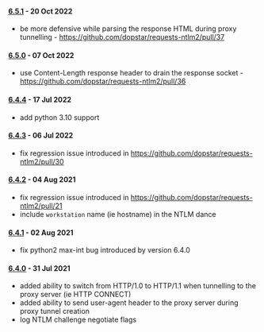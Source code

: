 #### [6.5.1](https://github.com/dopstar/requests-ntlm2/releases/tag/6.5.1) - 20 Oct 2022
 - be more defensive while parsing the response HTML during proxy tunnelling - https://github.com/dopstar/requests-ntlm2/pull/37

#### [6.5.0](https://github.com/dopstar/requests-ntlm2/releases/tag/6.5.0) - 07 Oct 2022
 - use Content-Length response header to drain the response socket - https://github.com/dopstar/requests-ntlm2/pull/36

#### [6.4.4](https://github.com/dopstar/requests-ntlm2/releases/tag/6.4.4) - 17 Jul 2022
 - add python 3.10 support

#### [6.4.3](https://github.com/dopstar/requests-ntlm2/releases/tag/6.4.3) - 06 Jul 2022
 - fix regression issue introduced in https://github.com/dopstar/requests-ntlm2/pull/30

#### [6.4.2](https://github.com/dopstar/requests-ntlm2/releases/tag/6.4.2) - 04 Aug 2021
 - fix regression issue introduced in https://github.com/dopstar/requests-ntlm2/pull/21
 - include `workstation` name (ie hostname) in the NTLM dance

#### [6.4.1](https://github.com/dopstar/requests-ntlm2/releases/tag/6.4.1) - 02 Aug 2021
 - fix python2 max-int bug introduced by version 6.4.0

#### [6.4.0](https://github.com/dopstar/requests-ntlm2/releases/tag/6.4.0) - 31 Jul 2021
 - added ability to switch from HTTP/1.0 to HTTP/1.1 when tunnelling to the proxy server (ie HTTP CONNECT)
 - added ability to send user-agent header to the proxy server during proxy tunnel creation 
 - log NTLM challenge negotiate flags
